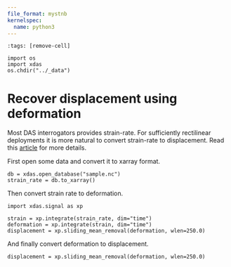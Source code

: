 ```yaml
---
file_format: mystnb
kernelspec:
  name: python3
---
```


```{code-cell}
:tags: [remove-cell]

import os
import xdas
os.chdir("../_data")
```

# Recover displacement using deformation

Most DAS interrogators provides strain-rate. For sufficiently rectilinear deployments 
it is more natural to convert strain-rate to displacement. Read this [article][REF] for 
more details.

First open some data and convert it to xarray format.

```{code-cell} 
db = xdas.open_database("sample.nc")
strain_rate = db.to_xarray()
```

Then convert strain rate to deformation.

```{code-cell} 
import xdas.signal as xp

strain = xp.integrate(strain_rate, dim="time")
deformation = xp.integrate(strain, dim="time")
displacement = xp.sliding_mean_removal(deformation, wlen=250.0)
```

And finally convert deformation to displacement.

```{code-cell} 
displacement = xp.sliding_mean_removal(deformation, wlen=250.0)
```

[REF]: <https://doi.org/10.31223/X5ZD3C>